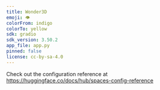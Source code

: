 ```yaml
---
title: Wonder3D
emoji: 👁
colorFrom: indigo
colorTo: yellow
sdk: gradio
sdk_version: 3.50.2
app_file: app.py
pinned: false
license: cc-by-sa-4.0
---
```


Check out the configuration reference at https://huggingface.co/docs/hub/spaces-config-reference
